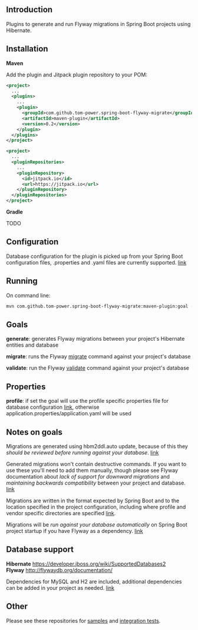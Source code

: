 ## Introduction

Plugins to generate and run Flyway migrations in Spring Boot projects using Hibernate.

## Installation

**Maven**

Add the plugin and Jitpack plugin repository to your POM:

```xml
<project>
  ...
  <plugins>
    ...
    <plugin>
      <groupId>com.github.tom-power.spring-boot-flyway-migrate</groupId>
      <artifactId>maven-plugin</artifactId>
      <version>0.2</version>
    </plugin>
  </plugins>
</project>
```

```xml
<project>
  ...
  <pluginRepositories>
    ...
    <pluginRepository>
      <id>jitpack.io</id>
      <url>https://jitpack.io</url>
    </pluginRepository>
  </pluginRepositories>
</project>
```

**Gradle**

TODO 
<!---
Add the plugin, buildscript and Jitpack repository to your build.gradle:

```gradle
apply plugin: 'spring-boot-flyway-migrate-gradle-plugin'
```

```gradle
buildscript {
    dependencies {
        classpath("com.github.tom-power:spring-boot-flyway-migrate-gradle-plugin:0.2")
    }
}
```

```gradle
repositories {
    ...
    maven { url "https://jitpack.io" }
}	
```
-->

## Configuration

Database configuration for the plugin is picked up from your Spring Boot configuration files, .properties and .yaml files are currently supported. [link](https://docs.spring.io/spring-boot/docs/current/reference/html/boot-features-external-config.html#boot-features-external-config-application-property-files)

## Running

On command line: 

```bash
mvn com.github.tom-power.spring-boot-flyway-migrate:maven-plugin:goal -Dkey=value
```

## Goals

**generate**: generates Flyway migrations between your project's Hibernate entities and database

**migrate**: runs the Flyway [migrate](https://flywaydb.org/documentation/maven/migrate) command against your project's database

**validate**: run the Flyway [validate](https://flywaydb.org/documentation/maven/validate) command against your project's database

## Properties

**profile**: if set the goal will use the profile specific properties file for database configuration [link](https://docs.spring.io/spring-boot/docs/current/reference/html/boot-features-external-config.html#boot-features-external-config-profile-specific-properties), otherwise application.properties/application.yaml will be used

## Notes on goals

Migrations are generated using hbm2ddl.auto update, because of this they *should be reviewed before running against your database*. [link](http://stackoverflow.com/questions/221379/hibernate-hbm2ddl-auto-update-in-production)

Generated migrations won't contain destructive commands. If you want to use these you'll need to add them manually, though please see Flyway documentation about *lack of support for downward migrations* and *maintaining backwards compatibility* between your project and database. [link](http://flywaydb.org/documentation/faq.html#downgrade)

Migrations are written in the format expected by Spring Boot and to the location specified in the project configuration, including where profile and vendor specific directories are specified  [link](https://docs.spring.io/spring-boot/docs/current/reference/html/howto-database-initialization.html#howto-execute-flyway-database-migrations-on-startup). 

Migrations will be *run against your database automatically* on Spring Boot project startup if you have Flyway as a dependency. [link](https://docs.spring.io/spring-boot/docs/current/reference/html/howto-database-initialization.html#howto-execute-flyway-database-migrations-on-startup)

## Database support

**Hibernate** https://developer.jboss.org/wiki/SupportedDatabases2<br/>
**Flyway** http://flywaydb.org/documentation/

Dependencies for MySQL and H2 are included, additional dependencies can be added in your project as needed. [link](https://maven.apache.org/guides/mini/guide-configuring-plugins.html#Using_the_dependencies_Tag)

## Other

Please see these repositories for [samples](https://github.com/tom-power/spring-boot-flyway-migrate-samples) and [integration tests](https://github.com/tom-power/spring-boot-flyway-migrate-integration-tests).